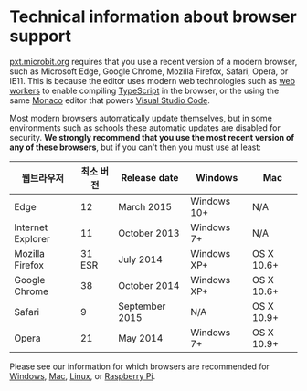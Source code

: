 # Technical information about browser support

[pxt.microbit.org](https://pxt.microbit.org) requires that you use a recent version of a modern browser, such as Microsoft Edge, Google Chrome, Mozilla Firefox, Safari, Opera, or IE11. This is because the editor uses modern web technologies such as [web workers](http://www.w3.org/TR/workers/) to enable compiling [TypeScript](http://www.typescriptlang.org) in the browser, or the using the same [Monaco](https://microsoft.github.io/monaco-editor/) editor that powers [Visual Studio Code](http://code.visualstudio.com).

Most modern browsers automatically update themselves, but in some environments such as schools these automatic updates are disabled for security. **We strongly recommend that you use the most recent version of any of these browsers**, but if you can't then you must use at least:

| 웹브라우저             | 최소 버전  | Release date   | Windows     | Mac        |
| ----------------- | ------ | -------------- | ----------- | ---------- |
| Edge              | 12     | March 2015     | Windows 10+ | N/A        |
| Internet Explorer | 11     | October 2013   | Windows 7+  | N/A        |
| Mozilla Firefox   | 31 ESR | July 2014      | Windows XP+ | OS X 10.6+ |
| Google Chrome     | 38     | October 2014   | Windows XP+ | OS X 10.6+ |
| Safari            | 9      | September 2015 | N/A         | OS X 10.9+ |
| Opera             | 21     | May 2014       | Windows 7+  | OS X 10.9+ |

Please see our information for which browsers are recommended for [Windows](/browsers/windows), [Mac](/browsers/mac), [Linux](/browsers/linux), or [Raspberry Pi](/raspberry-pi).